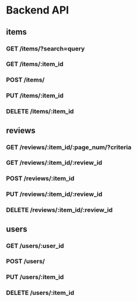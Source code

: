 # Backend API

## **items**

### GET      /items/?search=query
### GET      /items/:item_id
### POST     /items/
### PUT      /items/:item_id
### DELETE   /items/:item_id

## **reviews**

### GET      /reviews/:item_id/:page_num/?criteria
### GET      /reviews/:item_id/:review_id
### POST     /reviews/:item_id
### PUT      /reviews/:item_id/:review_id
### DELETE   /reviews/:item_id/:review_id

## **users**

### GET      /users/:user_id
### POST     /users/
### PUT      /users/:item_id
### DELETE   /users/:item_id

